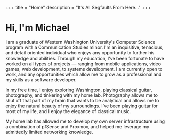 +++
title = "Home"
description = "It's All Segfaults From Here..."
+++

# Hi, I'm Michael
I am a graduate of Western Washington University's Computer Science program with a Communication Studies minor. I'm an inquisitive, tenacious, and detail oriented individual who enjoys any opportunity to further his knowledge and abilities. Through my education, I've been fortunate to have worked on all types of projects — ranging from mobile applications, video games, web development, to systems development. I am currently open to work, and any opportunities which allow me to grow as a professional and my skills as a software developer.

In my free time, I enjoy exploring Washington, playing classical guitar, photography, and tinkering with my home lab. Photography allows me to shut off that part of my brain that wants to be analytical and allows me to enjoy the natural beauty of my surroundings. I've been playing guitar for most of my life, and I enjoy the elegance of classical music.

My home lab has allowed me to develop my own server infrastructure using a combination of pfSense and Proxmox, and helped me leverage my admittedly limited networking knowledge.